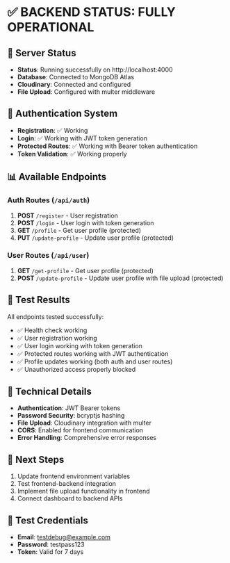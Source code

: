 # ✅ BACKEND STATUS: FULLY OPERATIONAL

## 🚀 Server Status
- **Status**: Running successfully on http://localhost:4000
- **Database**: Connected to MongoDB Atlas
- **Cloudinary**: Connected and configured
- **File Upload**: Configured with multer middleware

## 🔐 Authentication System
- **Registration**: ✅ Working
- **Login**: ✅ Working with JWT token generation
- **Protected Routes**: ✅ Working with Bearer token authentication
- **Token Validation**: ✅ Working properly

## 📊 Available Endpoints

### Auth Routes (`/api/auth`)
1. **POST** `/register` - User registration
2. **POST** `/login` - User login with token generation
3. **GET** `/profile` - Get user profile (protected)
4. **PUT** `/update-profile` - Update user profile (protected)

### User Routes (`/api/user`)
1. **GET** `/get-profile` - Get user profile (protected)
2. **POST** `/update-profile` - Update user profile with file upload (protected)

## 🧪 Test Results
All endpoints tested successfully:
- ✅ Health check working
- ✅ User registration working
- ✅ User login working with token generation
- ✅ Protected routes working with JWT authentication
- ✅ Profile updates working (both auth and user routes)
- ✅ Unauthorized access properly blocked

## 🔧 Technical Details
- **Authentication**: JWT Bearer tokens
- **Password Security**: bcryptjs hashing
- **File Upload**: Cloudinary integration with multer
- **CORS**: Enabled for frontend communication
- **Error Handling**: Comprehensive error responses

## 🎯 Next Steps
1. Update frontend environment variables
2. Test frontend-backend integration
3. Implement file upload functionality in frontend
4. Connect dashboard to backend APIs

## 🔑 Test Credentials
- **Email**: testdebug@example.com
- **Password**: testpass123
- **Token**: Valid for 7 days